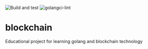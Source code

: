 ![Build and test](https://github.com/okr-go-club/blockchain/actions/workflows/go.yml/badge.svg)
![golangci-lint](https://github.com/okr-go-club/blockchain/actions/workflows/golangci-lint.yml/badge.svg)

# blockchain

Educational project for learning golang and blockchain technology
